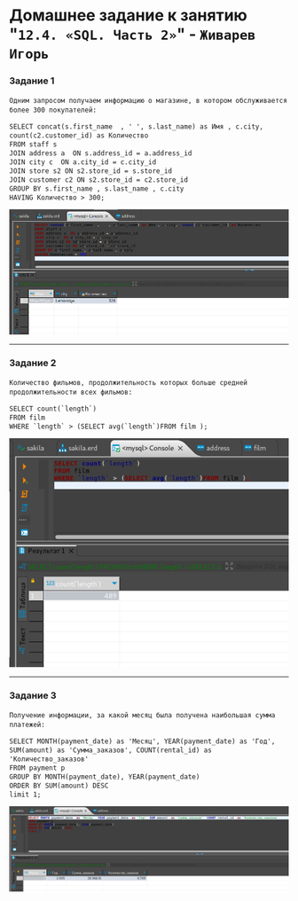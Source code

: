# Домашнее задание к занятию "`12.4. «SQL. Часть 2»`" - `Живарев Игорь`

### Задание 1

`Одним запросом получаем информацию о магазине, в котором обслуживается более 300 покупателей:`

```
SELECT concat(s.first_name  , ' ', s.last_name) as Имя , c.city,  count(c2.customer_id) as Количество 
FROM staff s 
JOIN address a  ON s.address_id = a.address_id 
JOIN city c  ON a.city_id = c.city_id 
JOIN store s2 ON s2.store_id = s.store_id 
JOIN customer c2 ON s2.store_id = c2.store_id 
GROUP BY s.first_name , s.last_name , c.city 
HAVING Количество > 300;
```

![IDE DBeaver](img/12.04-01.png)


---

### Задание 2

`Количество фильмов, продолжительность которых больше средней продолжительности всех фильмов:`

```
SELECT count(`length`) 
FROM film 
WHERE `length` > (SELECT avg(`length`)FROM film );
```

![IDE DBeaver](img/12.04-02.png)


---

### Задание 3

`Получение информации, за какой месяц была получена наибольшая сумма платежей:`

```
SELECT MONTH(payment_date) as 'Месяц', YEAR(payment_date) as 'Год', SUM(amount) as 'Сумма_заказов', COUNT(rental_id) as 'Количество_заказов'
FROM payment p
GROUP BY MONTH(payment_date), YEAR(payment_date)
ORDER BY SUM(amount) DESC
limit 1;
```
![IDE DBeaver](img/12.04-03.png)